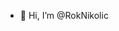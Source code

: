 - 👋 Hi, I’m @RokNikolic

<!---
RokNikolic/RokNikolic is a ✨ special ✨ repository because its `README.md` (this file) appears on your GitHub profile.
You can click the Preview link to take a look at your changes.
--->
